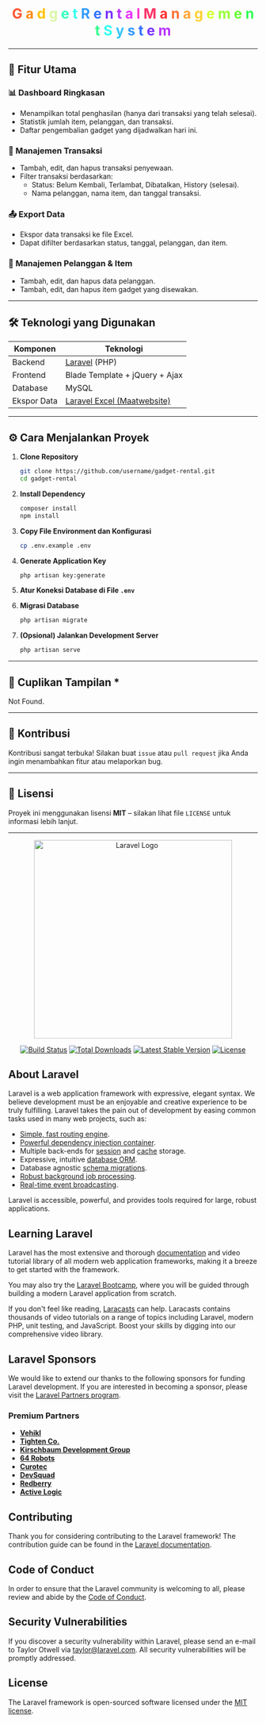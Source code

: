 
<h1 align="center">
  <span style="color:#FF5733">G</span>
  <span style="color:#FF8D1A">a</span>
  <span style="color:#FFC300">d</span>
  <span style="color:#DAF7A6">g</span>
  <span style="color:#33FFBD">e</span>
  <span style="color:#33FFF0">t</span>
  <span style="color:#33C4FF"> </span>
  <span style="color:#339BFF">R</span>
  <span style="color:#3371FF">e</span>
  <span style="color:#7A33FF">n</span>
  <span style="color:#B833FF">t</span>
  <span style="color:#E533FF">a</span>
  <span style="color:#FF33D4">l</span>
  <span style="color:#FF3399"> </span>
  <span style="color:#FF3366">M</span>
  <span style="color:#FF3333">a</span>
  <span style="color:#FF6F33">n</span>
  <span style="color:#FFA533">a</span>
  <span style="color:#FFD133">g</span>
  <span style="color:#D4FF33">e</span>
  <span style="color:#98FF33">m</span>
  <span style="color:#66FF33">e</span>
  <span style="color:#33FF57">n</span>
  <span style="color:#33FF8A">t</span>
  <span style="color:#33FFBD"> </span>
  <span style="color:#33FFF0">S</span>
  <span style="color:#33C4FF">y</span>
  <span style="color:#339BFF">s</span>
  <span style="color:#3371FF">t</span>
  <span style="color:#7A33FF">e</span>
  <span style="color:#B833FF">m</span>
</h1>

---

## 🚀 Fitur Utama

### 📊 Dashboard Ringkasan
- Menampilkan total penghasilan (hanya dari transaksi yang telah selesai).
- Statistik jumlah item, pelanggan, dan transaksi.
- Daftar pengembalian gadget yang dijadwalkan hari ini.

### 🔄 Manajemen Transaksi
- Tambah, edit, dan hapus transaksi penyewaan.
- Filter transaksi berdasarkan:
  - Status: Belum Kembali, Terlambat, Dibatalkan, History (selesai).
  - Nama pelanggan, nama item, dan tanggal transaksi.

### 📤 Export Data
- Ekspor data transaksi ke file Excel.
- Dapat difilter berdasarkan status, tanggal, pelanggan, dan item.

### 👥 Manajemen Pelanggan & Item
- Tambah, edit, dan hapus data pelanggan.
- Tambah, edit, dan hapus item gadget yang disewakan.

---

## 🛠️ Teknologi yang Digunakan

| Komponen   | Teknologi                        |
|------------|----------------------------------|
| Backend    | [Laravel](https://laravel.com/) (PHP) |
| Frontend   | Blade Template + jQuery + Ajax   |
| Database   | MySQL                            |
| Ekspor Data | [Laravel Excel (Maatwebsite)](https://laravel-excel.com/) |

---

## ⚙️ Cara Menjalankan Proyek

1. **Clone Repository**
   ```bash
   git clone https://github.com/username/gadget-rental.git
   cd gadget-rental
   ```

2. **Install Dependency**
   ```bash
   composer install
   npm install
   ```

3. **Copy File Environment dan Konfigurasi**
   ```bash
   cp .env.example .env
   ```

4. **Generate Application Key**
   ```bash
   php artisan key:generate
   ```

5. **Atur Koneksi Database di File `.env`**

6. **Migrasi Database**
   ```bash
   php artisan migrate
   ```

7. **(Opsional) Jalankan Development Server**
   ```bash
   php artisan serve
   ```

---

## 📸 Cuplikan Tampilan *

Not Found.

---

## 🤝 Kontribusi

Kontribusi sangat terbuka! Silakan buat `issue` atau `pull request` jika Anda ingin menambahkan fitur atau melaporkan bug.

---

## 📄 Lisensi

Proyek ini menggunakan lisensi **MIT** – silakan lihat file `LICENSE` untuk informasi lebih lanjut.

---


<p align="center"><a href="https://laravel.com" target="_blank"><img src="https://raw.githubusercontent.com/laravel/art/master/logo-lockup/5%20SVG/2%20CMYK/1%20Full%20Color/laravel-logolockup-cmyk-red.svg" width="400" alt="Laravel Logo"></a></p>

<p align="center">
<a href="https://github.com/laravel/framework/actions"><img src="https://github.com/laravel/framework/workflows/tests/badge.svg" alt="Build Status"></a>
<a href="https://packagist.org/packages/laravel/framework"><img src="https://img.shields.io/packagist/dt/laravel/framework" alt="Total Downloads"></a>
<a href="https://packagist.org/packages/laravel/framework"><img src="https://img.shields.io/packagist/v/laravel/framework" alt="Latest Stable Version"></a>
<a href="https://packagist.org/packages/laravel/framework"><img src="https://img.shields.io/packagist/l/laravel/framework" alt="License"></a>
</p>

## About Laravel

Laravel is a web application framework with expressive, elegant syntax. We believe development must be an enjoyable and creative experience to be truly fulfilling. Laravel takes the pain out of development by easing common tasks used in many web projects, such as:

- [Simple, fast routing engine](https://laravel.com/docs/routing).
- [Powerful dependency injection container](https://laravel.com/docs/container).
- Multiple back-ends for [session](https://laravel.com/docs/session) and [cache](https://laravel.com/docs/cache) storage.
- Expressive, intuitive [database ORM](https://laravel.com/docs/eloquent).
- Database agnostic [schema migrations](https://laravel.com/docs/migrations).
- [Robust background job processing](https://laravel.com/docs/queues).
- [Real-time event broadcasting](https://laravel.com/docs/broadcasting).

Laravel is accessible, powerful, and provides tools required for large, robust applications.

## Learning Laravel

Laravel has the most extensive and thorough [documentation](https://laravel.com/docs) and video tutorial library of all modern web application frameworks, making it a breeze to get started with the framework.

You may also try the [Laravel Bootcamp](https://bootcamp.laravel.com), where you will be guided through building a modern Laravel application from scratch.

If you don't feel like reading, [Laracasts](https://laracasts.com) can help. Laracasts contains thousands of video tutorials on a range of topics including Laravel, modern PHP, unit testing, and JavaScript. Boost your skills by digging into our comprehensive video library.

## Laravel Sponsors

We would like to extend our thanks to the following sponsors for funding Laravel development. If you are interested in becoming a sponsor, please visit the [Laravel Partners program](https://partners.laravel.com).

### Premium Partners

- **[Vehikl](https://vehikl.com)**
- **[Tighten Co.](https://tighten.co)**
- **[Kirschbaum Development Group](https://kirschbaumdevelopment.com)**
- **[64 Robots](https://64robots.com)**
- **[Curotec](https://www.curotec.com/services/technologies/laravel)**
- **[DevSquad](https://devsquad.com/hire-laravel-developers)**
- **[Redberry](https://redberry.international/laravel-development)**
- **[Active Logic](https://activelogic.com)**

## Contributing

Thank you for considering contributing to the Laravel framework! The contribution guide can be found in the [Laravel documentation](https://laravel.com/docs/contributions).

## Code of Conduct

In order to ensure that the Laravel community is welcoming to all, please review and abide by the [Code of Conduct](https://laravel.com/docs/contributions#code-of-conduct).

## Security Vulnerabilities

If you discover a security vulnerability within Laravel, please send an e-mail to Taylor Otwell via [taylor@laravel.com](mailto:taylor@laravel.com). All security vulnerabilities will be promptly addressed.

## License

The Laravel framework is open-sourced software licensed under the [MIT license](https://opensource.org/licenses/MIT).
